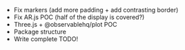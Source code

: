 * Fix markers (add more padding + add contrasting border)
* Fix AR.js POC (half of the display is covered?)
* Three.js + @observablehq/plot POC
* Package structure
* Write complete TODO!